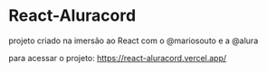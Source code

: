 # React-Aluracord
projeto criado na imersão ao React com o @mariosouto e a @alura

para acessar o projeto: https://react-aluracord.vercel.app/
